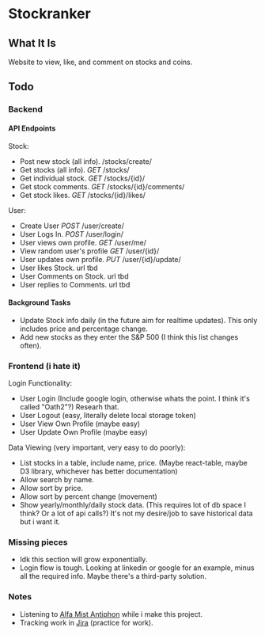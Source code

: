 # Stockranker
## What It Is 
Website to view, like, and comment on stocks and coins.

## Todo

### Backend
#### API Endpoints
Stock:
- Post new stock (all info). /stocks/create/
- Get stocks (all info). *GET* /stocks/
- Get individual stock. *GET* /stocks/{id}/
- Get stock comments. *GET* /stocks/{id}/comments/
- Get stock likes. *GET* /stocks/{id}/likes/

User:
- Create User *POST* /user/create/
- User Logs In. *POST* /user/login/
- User views own profile. *GET* /user/me/
- View random user's profile *GET* /user/{id}/
- User updates own profile. *PUT* /user/{id}/update/
- User likes Stock. url tbd
- User Comments on Stock. url tbd
- User replies to Comments. url tbd

#### Background Tasks

- Update Stock info daily (in the future aim for realtime updates). This only includes price and percentage change.
- Add new stocks as they enter the S&P 500 (I think this list changes often).

### Frontend (i hate it)
Login Functionality:
- User Login (Include google login, otherwise whats the point. I think it's called "Oath2"?) Researh that.
- User Logout (easy, literally delete local storage token)
- User View Own Profile (maybe easy)
- User Update Own Profile (maybe easy)

Data Viewing (very important, very easy to do poorly):  
- List stocks in a table, include name, price.  (Maybe react-table, maybe D3 library, whichever has better documentation)
- Allow search by name.
- Allow sort by price.
- Allow sort by percent change (movement)
- Show yearly/monthly/daily stock data. (This requires lot of db space I think? Or a lot of api calls?) It's not my desire/job to save historical data but i want it.

### Missing pieces
-  Idk this section will grow exponentially.
-  Login flow is tough. Looking at linkedin or google for an example, minus all the required info. Maybe there's a third-party solution.

### Notes
- Listening to [Alfa Mist Antiphon](https://www.youtube.com/watch?v=BVO_R8uvMhE) while i make this project.
- Tracking work in [Jira](https://stockranker.atlassian.net/jira/software/projects/STOC/boards/1) (practice for work).
